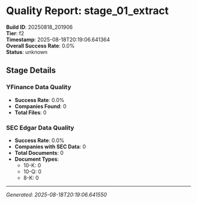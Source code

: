 # Quality Report: stage_01_extract

**Build ID**: 20250818_201906  
**Tier**: f2  
**Timestamp**: 2025-08-18T20:19:06.641364  
**Overall Success Rate**: 0.0%  
**Status**: unknown

## Stage Details

### YFinance Data Quality

- **Success Rate**: 0.0%
- **Companies Found**: 0
- **Total Files**: 0

### SEC Edgar Data Quality

- **Success Rate**: 0.0%
- **Companies with SEC Data**: 0
- **Total Documents**: 0
- **Document Types**:
  - 10-K: 0
  - 10-Q: 0
  - 8-K: 0

---
*Generated: 2025-08-18T20:19:06.641550*
